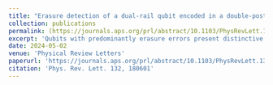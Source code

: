 ```yaml
---
title: "Erasure detection of a dual-rail qubit encoded in a double-post superconducting cavity"
collection: publications
permalink: (https://journals.aps.org/prl/abstract/10.1103/PhysRevLett.132.180601)
excerpt: 'Qubits with predominantly erasure errors present distinctive advantages for quantum error correction (QEC) and fault-tolerant quantum computing. Logical qubits based on dual-rail encoding that exploit erasure detection have been recently proposed in superconducting circuit architectures, with either coupled transmons or cavities. Here, we implement a dual-rail qubit encoded in a compact, double-post superconducting cavity. Using an auxiliary transmon, we perform erasure detection on the dual-rail subspace. We characterize the behavior of the code space by a novel method to perform joint-Wigner tomography. This is based on modifying the cross-Kerr interaction between the cavity modes and the transmon. We measure an erasure rate of 3.981±0.003 (ms)−1 and a residual, postselected dephasing error rate up to 0.17 (ms)−1 within the code space. This strong hierarchy of error rates, together with the compact and hardware-efficient nature of this novel architecture, holds promise in realizing QEC schemes with enhanced thresholds and improved scaling.'
date: 2024-05-02
venue: 'Physical Review Letters'
paperurl: 'https://journals.aps.org/prl/abstract/10.1103/PhysRevLett.132.180601'
citation: 'Phys. Rev. Lett. 132, 180601'
---
```

